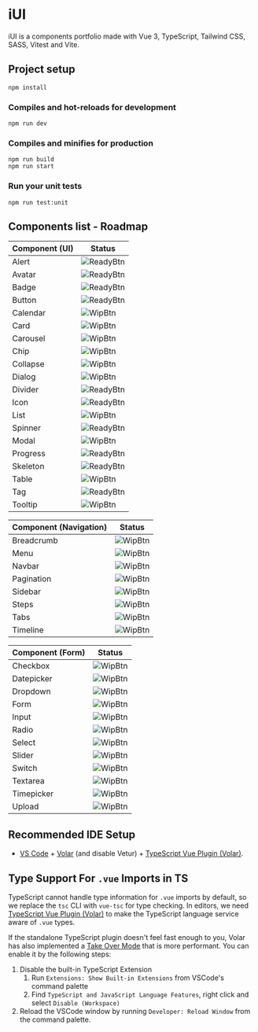 # iUI

iUI is a components portfolio made with Vue 3, TypeScript, Tailwind CSS, SASS, Vitest and Vite.

## Project setup

```
npm install
```

### Compiles and hot-reloads for development

```
npm run dev
```

### Compiles and minifies for production

```
npm run build
npm run start
```

### Run your unit tests

```
npm run test:unit
```

## Components list - Roadmap

| Component (UI) | Status      |
| -------------- | ----------- |
| Alert          | ![ReadyBtn] |
| Avatar         | ![ReadyBtn] |
| Badge          | ![ReadyBtn] |
| Button         | ![ReadyBtn] |
| Calendar       | ![WipBtn]   |
| Card           | ![WipBtn]   |
| Carousel       | ![WipBtn]   |
| Chip           | ![WipBtn]   |
| Collapse       | ![WipBtn]   |
| Dialog         | ![WipBtn]   |
| Divider        | ![ReadyBtn] |
| Icon           | ![ReadyBtn] |
| List           | ![WipBtn]   |
| Spinner        | ![ReadyBtn] |
| Modal          | ![WipBtn]   |
| Progress       | ![ReadyBtn] |
| Skeleton       | ![ReadyBtn] |
| Table          | ![WipBtn]   |
| Tag            | ![ReadyBtn] |
| Tooltip        | ![WipBtn]   |

| Component (Navigation) | Status    |
| ---------------------- | --------- |
| Breadcrumb             | ![WipBtn] |
| Menu                   | ![WipBtn] |
| Navbar                 | ![WipBtn] |
| Pagination             | ![WipBtn] |
| Sidebar                | ![WipBtn] |
| Steps                  | ![WipBtn] |
| Tabs                   | ![WipBtn] |
| Timeline               | ![WipBtn] |

| Component (Form) | Status    |
| ---------------- | --------- |
| Checkbox         | ![WipBtn] |
| Datepicker       | ![WipBtn] |
| Dropdown         | ![WipBtn] |
| Form             | ![WipBtn] |
| Input            | ![WipBtn] |
| Radio            | ![WipBtn] |
| Select           | ![WipBtn] |
| Slider           | ![WipBtn] |
| Switch           | ![WipBtn] |
| Textarea         | ![WipBtn] |
| Timepicker       | ![WipBtn] |
| Upload           | ![WipBtn] |

## Recommended IDE Setup

- [VS Code](https://code.visualstudio.com/) + [Volar](https://marketplace.visualstudio.com/items?itemName=Vue.volar) (and disable Vetur) + [TypeScript Vue Plugin (Volar)](https://marketplace.visualstudio.com/items?itemName=Vue.vscode-typescript-vue-plugin).

## Type Support For `.vue` Imports in TS

TypeScript cannot handle type information for `.vue` imports by default, so we replace the `tsc` CLI with `vue-tsc` for type checking. In editors, we need [TypeScript Vue Plugin (Volar)](https://marketplace.visualstudio.com/items?itemName=Vue.vscode-typescript-vue-plugin) to make the TypeScript language service aware of `.vue` types.

If the standalone TypeScript plugin doesn't feel fast enough to you, Volar has also implemented a [Take Over Mode](https://github.com/johnsoncodehk/volar/discussions/471#discussioncomment-1361669) that is more performant. You can enable it by the following steps:

1. Disable the built-in TypeScript Extension
   1. Run `Extensions: Show Built-in Extensions` from VSCode's command palette
   2. Find `TypeScript and JavaScript Language Features`, right click and select `Disable (Workspace)`
2. Reload the VSCode window by running `Developer: Reload Window` from the command palette.

[ReadyBtn]: https://img.shields.io/badge/Ready!-37a779?style=for-the-badge
[WipBtn]: https://img.shields.io/badge/WIP-105090?style=for-the-badge

